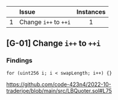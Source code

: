 |      | Issue                 | Instances |
| ---- | :-------------------- | :-------: |
| 1    | Change `i++` to `++i` |     1     |



## [G-01] Change `i++` to `++i`

### Findings
```
for (uint256 i; i < swapLength; i++) {}
```

https://github.com/code-423n4/2022-10-traderjoe/blob/main/src/LBQuoter.sol#L75